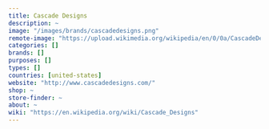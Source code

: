 ```yaml
---
title: Cascade Designs
description: ~
image: "/images/brands/cascadedesigns.png"
remote-image: "https://upload.wikimedia.org/wikipedia/en/0/0a/CascadeDesigns.png"
categories: []
brands: []
purposes: []
types: []
countries: [united-states]
website: "http://www.cascadedesigns.com/"
shop: ~
store-finder: ~
about: ~
wiki: "https://en.wikipedia.org/wiki/Cascade_Designs"
---
```

